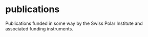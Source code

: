 # publications
Publications funded in some way by the Swiss Polar Institute and associated funding instruments.
